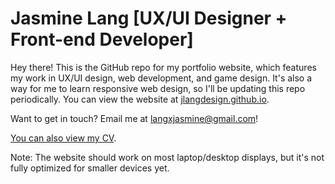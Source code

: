 # Jasmine Lang [UX/UI Designer + Front-end Developer]

Hey there! This is the GitHub repo for my portfolio website, which features my work in UX/UI design, web development, and game design. It's also a way for me to learn responsive web design, so I'll be updating this repo periodically. You can view the website at [jlangdesign.github.io](https://jlangdesign.github.io).

Want to get in touch? Email me at [langxjasmine@gmail.com](mailto:langxjasmine@gmail.com)!

[You can also view my CV](https://jlangdesign.github.io/assets/cv-resume.pdf).

Note: The website should work on most laptop/desktop displays, but it's not fully optimized for smaller devices yet.

